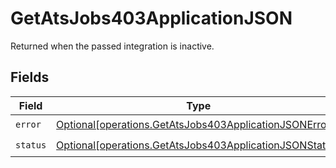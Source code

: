 # GetAtsJobs403ApplicationJSON

Returned when the passed integration is inactive.


## Fields

| Field                                                                                                                        | Type                                                                                                                         | Required                                                                                                                     | Description                                                                                                                  |
| ---------------------------------------------------------------------------------------------------------------------------- | ---------------------------------------------------------------------------------------------------------------------------- | ---------------------------------------------------------------------------------------------------------------------------- | ---------------------------------------------------------------------------------------------------------------------------- |
| `error`                                                                                                                      | [Optional[operations.GetAtsJobs403ApplicationJSONError]](undefined/models/operations/getatsjobs403applicationjsonerror.md)   | :heavy_check_mark:                                                                                                           | N/A                                                                                                                          |
| `status`                                                                                                                     | [Optional[operations.GetAtsJobs403ApplicationJSONStatus]](undefined/models/operations/getatsjobs403applicationjsonstatus.md) | :heavy_check_mark:                                                                                                           | N/A                                                                                                                          |